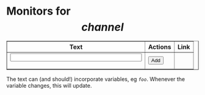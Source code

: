 # Monitors for $$channel$$

<table border=1 id=monitors>
<tr><th>Text</th><th>Actions</th><th>Link</th></tr>
<tr><td><form id=add><input size=40 name=text></form></td><td><input type=submit form=add value="Add"></td><td></td></tr>
</table>

The text can (and should!) incorporate variables, eg <code>$foo$</code>. Whenever the variable changes, this will update.

<script>let monitors = $$monitors$$;</script>
<script type=module src="$$static||monitors.js$$"></script>
